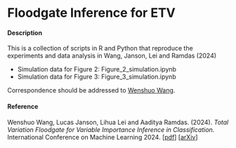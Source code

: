 # Floodgate Inference for ETV

#### Description

This is a collection of scripts in R and Python that reproduce the experiments and data analysis in Wang, Janson, Lei and Ramdas (2024)
- Simulation data for Figure 2: Figure_2_simulation.ipynb
- Simulation data for Figure 3: Figure_3_simulation.ipynb

Correspondence should be addressed to [Wenshuo Wang](https://wenshuow.github.io).

#### Reference

Wenshuo Wang, Lucas Janson, Lihua Lei and Aaditya Ramdas. (2024). *Total Variation Floodgate for Variable Importance Inference in Classification*. International Conference on Machine Learning 2024. [[pdf](https://wenshuow.github.io/files/ETV_WJLR.pdf)] [[arXiv](https://arxiv.org/abs/2309.04002)]
